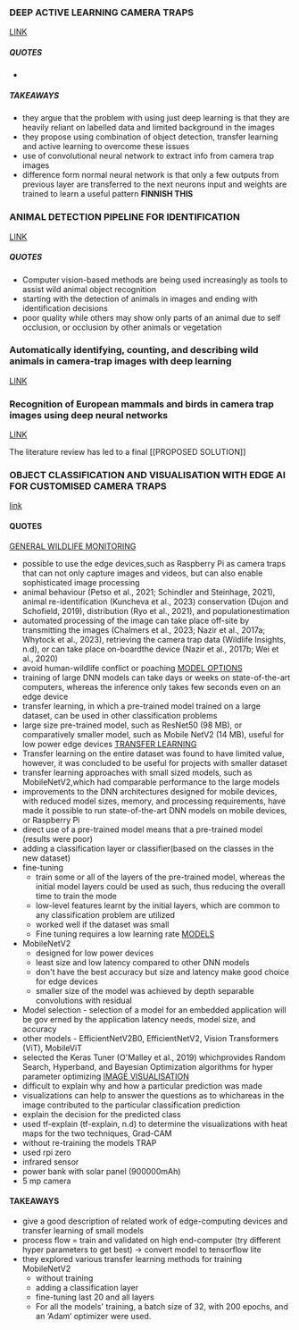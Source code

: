 ### DEEP ACTIVE LEARNING CAMERA TRAPS
[LINK](https://besjournals.onlinelibrary.wiley.com/doi/full/10.1111/2041-210X.13504)
##### QUOTES
* 

##### TAKEAWAYS
* they argue that the problem with using just deep learning is that they are heavily reliant on labelled data and limited background in the images
* they propose using combination of object detection, transfer learning and active learning to overcome these issues
* use of convolutional neural network to extract info from camera trap images
* difference form normal neural network is that only a few outputs from previous layer are transferred to the next neurons input and weights are trained to learn a useful pattern
**FINNISH THIS**

### ANIMAL DETECTION PIPELINE FOR IDENTIFICATION
[LINK](https://ieeexplore.ieee.org/abstract/document/8354227?casa_token=F9bPKPMjy8kAAAAA:nykI_hwx2DbNLgdZ05gsd6rcuuqsXrnCIoCYB9sI4O2mjnjmHxb6RgdQiuVn1JbIbbIiBuTJp764)
##### QUOTES
* Computer vision-based methods are being used increasingly as tools to assist wild animal object recognition
* starting with the detection of animals in images and ending with identification decisions
* poor quality while others may show only parts of an animal due to self occlusion, or occlusion by other animals or vegetation

### Automatically identifying, counting, and describing wild animals in camera-trap images with deep learning
[LINK](https://www.pnas.org/doi/full/10.1073/pnas.1719367115)

### Recognition of European mammals and birds in camera trap images using deep neural networks
[LINK](https://onlinelibrary.wiley.com/doi/pdfdirect/10.1049/cvi2.12294)

The literature review has led to a final [[PROPOSED SOLUTION]]


### OBJECT CLASSIFICATION AND VISUALISATION WITH EDGE AI FOR CUSTOMISED CAMERA TRAPS
[link]()
#### QUOTES
<u>GENERAL WILDLIFE MONITORING</U>
* possible to use the edge devices,such as Raspberry Pi as camera traps that can not only capture images and videos, but can also enable sophisticated image processing
* animal behaviour (Petso et al., 2021; Schindler and Steinhage, 2021), animal re-identification (Kuncheva et al., 2023) conservation (Dujon and Schofield, 2019), distribution (Ryo et al., 2021), and populationestimation
* automated processing of the image can take place off-site by transmitting the images (Chalmers et al., 2023; Nazir et al., 2017a; Whytock et al., 2023), retrieving the camera trap data (Wildlife Insights, n.d), or can take place on-boardthe device (Nazir et al., 2017b; Wei et al., 2020)
* avoid human-wildlife conflict or poaching
<u>MODEL OPTIONS</u>
* training of large DNN models can take days or weeks on state-of-the-art computers, whereas the inference only takes few seconds even on an edge device
* transfer learning, in which a pre-trained model trained on a large dataset, can be used in other classification problems
* large size pre-trained model, such as ResNet50 (98 MB), or comparatively smaller model, such as Mobile NetV2 (14 MB), useful for low power edge devices
<u>TRANSFER LEARNING</u>
* Transfer learning on the entire dataset was found to have limited value, however, it was concluded to be useful for projects with smaller dataset
* transfer learning approaches with small sized models, such as MobileNetV2,which had comparable performance to the large models
* improvements to the DNN architectures designed for mobile devices, with reduced model sizes, memory, and processing requirements, have made it possible to run state-of-the-art DNN models on mobile devices, or Raspberry Pi
* direct use of a pre-trained model means that a pre-trained model (results were poor)
* adding a classification layer or classifier(based on the classes in the new dataset)
* fine-tuning
	* train some or all of the layers of the pre-trained model, whereas the initial model layers could be used as such, thus reducing the overall time to train the mode
	* low-level features learnt by the initial layers, which are common to any classification problem are utilized
	* worked well if the dataset was small
	* Fine tuning requires a low learning rate
<u>MODELS</u>
* MobileNetV2
	* designed for low power devices
	* least size and low latency compared to other DNN models
	* don't have the best accuracy but size and latency make good choice for edge devices
	* smaller size of the model was achieved by depth separable convolutions with residual
* Model selection - selection of a model for an embedded application will be gov erned by the application latency needs, model size, and accuracy
* other models - EfficientNetV2B0, EfficientNetV2, Vision Transformers (ViT), MobileViT
* selected the Keras Tuner (O'Malley et al., 2019) whichprovides Random Search, Hyperband, and Bayesian Optimization algorithms for hyper parameter optimizing
<u>IMAGE VISUALISATION</u>
* difficult to explain why and how a particular prediction was made
* visualizations can help to answer the questions as to whichareas in the image contributed to the particular classification prediction
* explain the decision for the predicted class
* used tf-explain (tf-explain, n.d) to determine the visualizations with heat maps for the two techniques, Grad-CAM
* without re-training the models
TRAP
* used rpi zero
* infrared sensor
* power bank with solar panel (900000mAh)
* 5 mp camera
#### TAKEAWAYS
* give a good description of related work of edge-computing devices and transfer learning of small models
* process flow = train and validated on high end-computer (try different hyper parameters to get best) -> convert model to tensorflow lite
* they explored various transfer learning methods for training MobileNetV2
	* without training
	* adding a classification layer
	* fine-tuning last 20 and all layers
	* For all the models' training, a batch size of 32, with 200 epochs, and an ‘Adam’ optimizer were used.